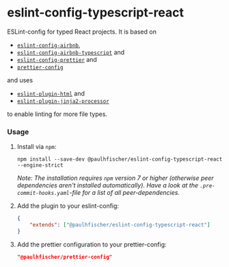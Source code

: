 # eslint-config-typescript-react

ESLint-config for typed React projects. It is based on

-   [`eslint-config-airbnb`](https://github.com/airbnb/javascript/tree/master/packages/eslint-config-airbnb),
-   [`eslint-config-airbnb-typescript`](https://github.com/iamturns/eslint-config-airbnb-typescript) and
-   [`eslint-config-prettier`](https://github.com/prettier/eslint-config-prettier) and
-   [`prettier-config`](https://github.com/paulhfischer/prettier-config)

and uses

-   [`eslint-plugin-html`](https://github.com/BenoitZugmeyer/eslint-plugin-html) and
-   [`eslint-plugin-jinja2-processor`](https://github.com/paulhfischer/eslint-plugin-jinja2-processor)

to enable linting for more file types.

### Usage

1. Install via `npm`:

    ```
    npm install --save-dev @paulhfischer/eslint-config-typescript-react --engine-strict
    ```

    _Note: The installation requires `npm` version 7 or higher (otherwise peer dependencies aren't installed automatically). Have a look at the `.pre-commit-hooks.yaml`-file for a list of all peer-dependencies._

2. Add the plugin to your eslint-config:

    ```json
    {
        "extends": ["@paulhfischer/eslint-config-typescript-react"]
    }
    ```

3. Add the prettier configuration to your prettier-config:

    ```json
    "@paulhfischer/prettier-config"
    ```
